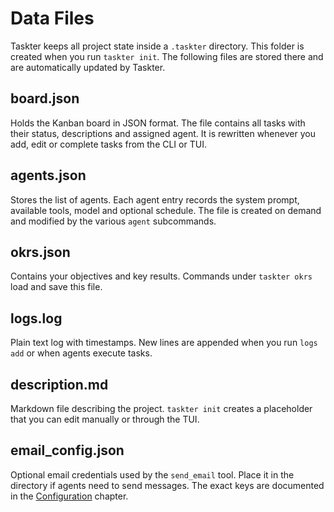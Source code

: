 # Data Files

Taskter keeps all project state inside a `.taskter` directory. This folder is created when you run `taskter init`.
The following files are stored there and are automatically updated by Taskter.

## board.json

Holds the Kanban board in JSON format. The file contains all tasks with their status, descriptions and assigned agent. It is rewritten whenever you add, edit or complete tasks from the CLI or TUI.

## agents.json

Stores the list of agents. Each agent entry records the system prompt, available tools, model and optional schedule. The file is created on demand and modified by the various `agent` subcommands.

## okrs.json

Contains your objectives and key results. Commands under `taskter okrs` load and save this file.

## logs.log

Plain text log with timestamps. New lines are appended when you run `logs add` or when agents execute tasks.

## description.md

Markdown file describing the project. `taskter init` creates a placeholder that you can edit manually or through the TUI.

## email_config.json

Optional email credentials used by the `send_email` tool. Place it in the directory if agents need to send messages. The exact keys are documented in the [Configuration](configuration.html) chapter.
